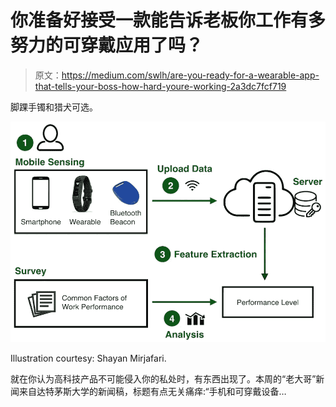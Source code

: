 # 你准备好接受一款能告诉老板你工作有多努力的可穿戴应用了吗？

> 原文：<https://medium.com/swlh/are-you-ready-for-a-wearable-app-that-tells-your-boss-how-hard-youre-working-2a3dc7fcf719>

脚踝手镯和猎犬可选。

![](img/7489d266820db44153f0fa41f3c301ab.png)

Illustration courtesy: Shayan Mirjafari.

就在你认为高科技产品不可能侵入你的私处时，有东西出现了。本周的“老大哥”新闻来自达特茅斯大学的新闻稿，标题有点无关痛痒:“手机和可穿戴设备…